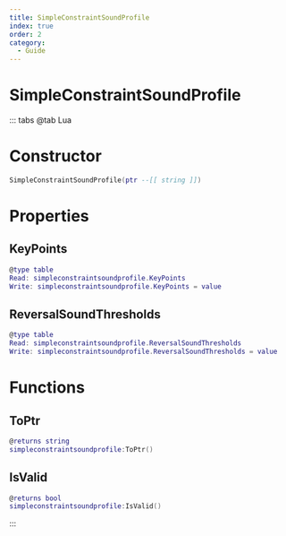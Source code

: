 ```yaml
---
title: SimpleConstraintSoundProfile
index: true
order: 2
category:
  - Guide
---
```


# SimpleConstraintSoundProfile

::: tabs
@tab Lua
# Constructor
```lua
SimpleConstraintSoundProfile(ptr --[[ string ]])
```
# Properties
## KeyPoints 
```lua
@type table
Read: simpleconstraintsoundprofile.KeyPoints
Write: simpleconstraintsoundprofile.KeyPoints = value
```
## ReversalSoundThresholds 
```lua
@type table
Read: simpleconstraintsoundprofile.ReversalSoundThresholds
Write: simpleconstraintsoundprofile.ReversalSoundThresholds = value
```
# Functions
## ToPtr
```lua
@returns string
simpleconstraintsoundprofile:ToPtr()
```
## IsValid
```lua
@returns bool
simpleconstraintsoundprofile:IsValid()
```

:::